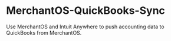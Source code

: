 MerchantOS-QuickBooks-Sync
==========================

Use MerchantOS and Intuit Anywhere to push accounting data to QuickBooks from MerchantOS.